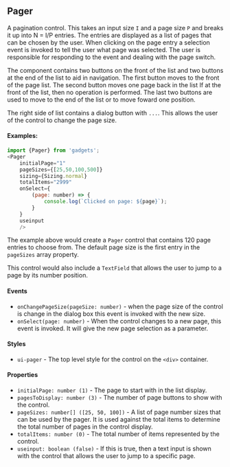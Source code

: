 <a name="module_Pager"></a>

## Pager
A pagination control.  This takes an input size `I` and a page size `P`and breaks it up into N = I/P entries.  The entries are displayed as alist of pages that can be chosen by the user.  When clicking on the pageentry a selection event is invoked to tell the user what page was selected.The user is responsible for responding to the event and dealing with thepage switch.The component contains two buttons on the front of the list and two buttonsat the end of the list to aid in navigation.  The first button moves to thefront of the page list.  The second button moves one page back in the listIf at the front of the list, then no operation is performed.  The last twobuttons are used to move to the end of the list or to move foward oneposition.The right side of list contains a dialog button with `...`.  This allowsthe user of the control to change the page size.#### Examples:```javascriptimport {Pager} from 'gadgets';<Pager    initialPage="1"    pageSizes={[25,50,100,500]}    sizing={Sizing.normal}    totalItems="2999"    onSelect={        (page: number) => {            console.log(`Clicked on page: ${page}`);        }    }    useinput    />```The example above would create a `Pager` control that contains 120 pageentries to choose from.  The default page size is the first entry inthe `pageSizes` array property.This control would also include a `TextField` that allows the user to jumpto a page by its number position.#### Events- `onChangePageSize(pageSize: number)` - when the page size of the controlis change in the dialog box this event is invoked with the new size.- `onSelect(page: number)` - When the control changes to a new page, thisevent is invoked.  It will give the new page selection as a parameter.#### Styles- `ui-pager` - The top level style for the control on the `<div>` container.#### Properties- `initialPage: number (1)` - The page to start with in the list display.- `pagesToDisplay: number (3)` - The number of page buttons to show withthe control.- `pageSizes: number[] ([25, 50, 100])` - A list of page number sizes thatcan be used by the pager.  It is used against the total items todetermine the total number of pages in the control display.- `totalItems: number (0)` - The total number of items represented by thecontrol.- `useinput: boolean (false)` - If this is true, then a text input is shownwith the control that allows the user to jump to a specific page.

